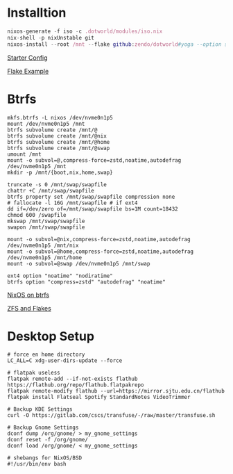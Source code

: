 # Installtion

``` nix
nixos-generate -f iso -c .dotworld/modules/iso.nix
nix-shell -p nixUnstable git
nixos-install --root /mnt --flake github:zendo/dotworld#yoga --option substituters "https://mirror.sjtu.edu.cn/nix-channels/store https://cache.nixos.org"
```
[Starter Config](https://github.com/Misterio77/nix-starter-config/)

[Flake Example](https://github.com/arnarg/config)

# Btrfs

``` shell
mkfs.btrfs -L nixos /dev/nvme0n1p5
mount /dev/nvme0n1p5 /mnt
btrfs subvolume create /mnt/@
btrfs subvolume create /mnt/@nix
btrfs subvolume create /mnt/@home
btrfs subvolume create /mnt/@swap
umount /mnt
mount -o subvol=@,compress-force=zstd,noatime,autodefrag /dev/nvme0n1p5 /mnt
mkdir -p /mnt/{boot,nix,home,swap}

truncate -s 0 /mnt/swap/swapfile
chattr +C /mnt/swap/swapfile
btrfs property set /mnt/swap/swapfile compression none
# fallocate -l 16G /mnt/swapfile # if ext4
dd if=/dev/zero of=/mnt/swap/swapfile bs=1M count=18432
chmod 600 /swapfile
mkswap /mnt/swap/swapfile
swapon /mnt/swap/swapfile

mount -o subvol=@nix,compress-force=zstd,noatime,autodefrag /dev/nvme0n1p5 /mnt/nix
mount -o subvol=@home,compress-force=zstd,noatime,autodefrag /dev/nvme0n1p5 /mnt/home
mount -o subvol=@swap /dev/nvme0n1p5 /mnt/swap

ext4 option "noatime" "nodiratime"
btrfs option "compress=zstd" "autodefrag" "noatime"
```
[NixOS on btrfs](https://litschi.dev/posts/nixos-on-btrfs/)

[ZFS and Flakes](https://github.com/cole-h/nixos-config)

# Desktop Setup

``` shell
# force en home directory
LC_ALL=C xdg-user-dirs-update --force

# flatpak useless
flatpak remote-add --if-not-exists flathub https://flathub.org/repo/flathub.flatpakrepo
flatpak remote-modify flathub --url=https://mirror.sjtu.edu.cn/flathub
flatpak install Flatseal Spotify StandardNotes VideoTrimmer

# Backup KDE Settings
curl -O https://gitlab.com/cscs/transfuse/-/raw/master/transfuse.sh

# Backup Gnome Settings
dconf dump /org/gnome/ > my_gnome_settings
dconf reset -f /org/gnome/
dconf load /org/gnome/ < my_gnome_settings

# shebangs for NixOS/BSD
#!/usr/bin/env bash
```
